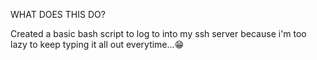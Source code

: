 WHAT DOES THIS DO?

Created a basic bash script to log to into my ssh server because i'm too lazy to keep typing it all out everytime...😁

